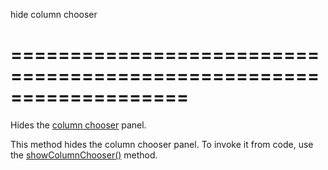 <!--**
/*-------------------------------------------
    Auto-generated file. Do not modify.
-------------------------------------------

**-->
<!--d-->
hide column chooser
<!--/d-->
===================================================================
===================================================================

<!--shortDescription-->
Hides the [column chooser](/Documentation/Guide/UI_Widgets/Data_Grid/Visual_Elements/#Column_Chooser) panel.
<!--/shortDescription-->

<!--fullDescription-->
This method hides the column chooser panel. To invoke it from code, use the [showColumnChooser()](/Documentation/ApiReference/UI_Widgets/dxDataGrid/Methods/#showColumnChooser) method.
<!--/fullDescription-->